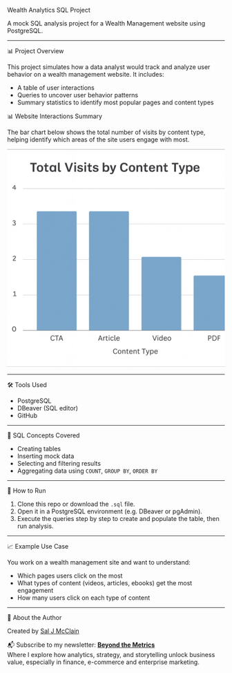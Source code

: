 Wealth Analytics SQL Project

A mock SQL analysis project for a Wealth Management website using PostgreSQL.

---

📊 Project Overview

This project simulates how a data analyst would track and analyze user behavior on a wealth management website. It includes:

- A table of user interactions
- Queries to uncover user behavior patterns
- Summary statistics to identify most popular pages and content types

📊 Website Interactions Summary

The bar chart below shows the total number of visits by content type, helping identify which areas of the site users engage with most.

![Total Visits by Content Type](https://github.com/Data-With-Sal/wealth-analytics-sql-project/blob/a7d5b491cb5a8d0d02a7255549e49f2414b33e90/Total%20Visits%20by%20Content%20Type.jpg)

---

🛠️ Tools Used

- PostgreSQL
- DBeaver (SQL editor)
- GitHub

---

🧠 SQL Concepts Covered

- Creating tables
- Inserting mock data
- Selecting and filtering results
- Aggregating data using `COUNT`, `GROUP BY`, `ORDER BY`

---

🚀 How to Run

1. Clone this repo or download the `.sql` file.
2. Open it in a PostgreSQL environment (e.g. DBeaver or pgAdmin).
3. Execute the queries step by step to create and populate the table, then run analysis.

---

📈 Example Use Case

You work on a wealth management site and want to understand:

- Which pages users click on the most
- What types of content (videos, articles, ebooks) get the most engagement
- How many users click on each type of content

---

📌 About the Author

Created by [Sal J McClain](https://www.linkedin.com/in/saljmcclainanalyticsconsultant)

📬 Subscribe to my newsletter: [**Beyond the Metrics**](https://open.substack.com/pub/saljmcclain?r=6j0dkn&utm_medium=ios)  
Where I explore how analytics, strategy, and storytelling unlock business value, especially in finance, e-commerce and enterprise marketing.
